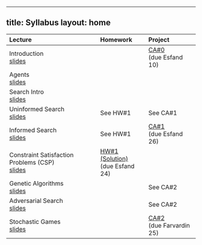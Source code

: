
---
title: Syllabus
layout: home
---

| Lecture      | Homework          | Project |
|:-------------|:------------------|:------|
| Introduction	<br> [slides](https://docs.google.com/presentation/d/1_VGSmtPOb7YLq2_s8wedgru98bepAGeh/edit?usp=share_link) |  | [CA#0](https://drive.google.com/drive/folders/1bV1aFK58sz8ntMhcgDdgcEAe8og9g6Bl?usp=share_link) <br> (due Esfand 10) |
| Agents <br> [slides](https://docs.google.com/presentation/d/1lgFukpGYWNagmmrzAWrV7XnZyyf7HbXp/edit?usp=share_link) |   |   |
| Search Intro <br> [slides](https://docs.google.com/presentation/d/1achAWRvt6ciAV8-RsTImPteSs9gLncVf/edit?usp=share_link) |  |  |
| Uninformed Search <br> [slides](https://docs.google.com/presentation/d/1RHyBIRrNlg6VGAYnMJqd4vL5Khb3LNcT/edit?usp=share_link) | See HW#1 | See CA#1 |
| Informed Search <br> [slides](https://docs.google.com/presentation/d/1yI-MWemGaOFIJF-yK2MjK7ZDNzyvZqeu/edit?usp=share_link) | See HW#1 | [CA#1](https://drive.google.com/file/d/1XkbjtIXUd6Z_r3zIrF0O6bvZP97Hbdyt/view?usp=share_link) <br> (due Esfand 26) |
| Constraint Satisfaction Problems (CSP) <br> [slides](https://docs.google.com/presentation/d/1gqMhgL-t5OO8tJ_UpQmk2kLAjMsoo05A/edit?usp=share_link&ouid=109025853769489023010&rtpof=true&sd=true) | [HW#1](https://drive.google.com/file/d/11rS4DKP37bInJRn1_-a4irUEEKhr1lPm/view?usp=share_link) [(Solution)](#) <br> (due Esfand 24) | |
| Genetic Algorithms <br> [slides](https://docs.google.com/presentation/d/1mmFHzQprTVmHl-ekPlOPHjUtPyn46QJ-/edit?usp=share_link&ouid=109025853769489023010&rtpof=true&sd=true) | | See CA#2 |
| Adversarial Search <br> [slides](https://docs.google.com/presentation/d/1Hh-ni08YpgH5SMMsFdSvPVSB4cJGb2Ka/edit?usp=share_link&ouid=109025853769489023010&rtpof=true&sd=true) | | See CA#2 |
| Stochastic Games <br> [slides](https://docs.google.com/presentation/d/1eVWNyu64zQJeAWL8HXXVxZMZ2YIkWrIQ/edit?usp=share_link&ouid=109025853769489023010&rtpof=true&sd=true) | | [CA#2](https://drive.google.com/drive/folders/16hQBasOubYBgfpHRqQ_ABjZuazohp3JX?usp=share_link) <br> (due Farvardin 25) |